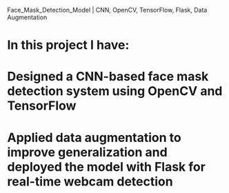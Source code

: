 Face_Mask_Detection_Model | CNN, OpenCV, TensorFlow, Flask, Data Augmentation
# In this project I have:
# Designed a CNN-based face mask detection system using OpenCV and TensorFlow
# Applied data augmentation to improve generalization and deployed the model with Flask for real-time webcam detection
